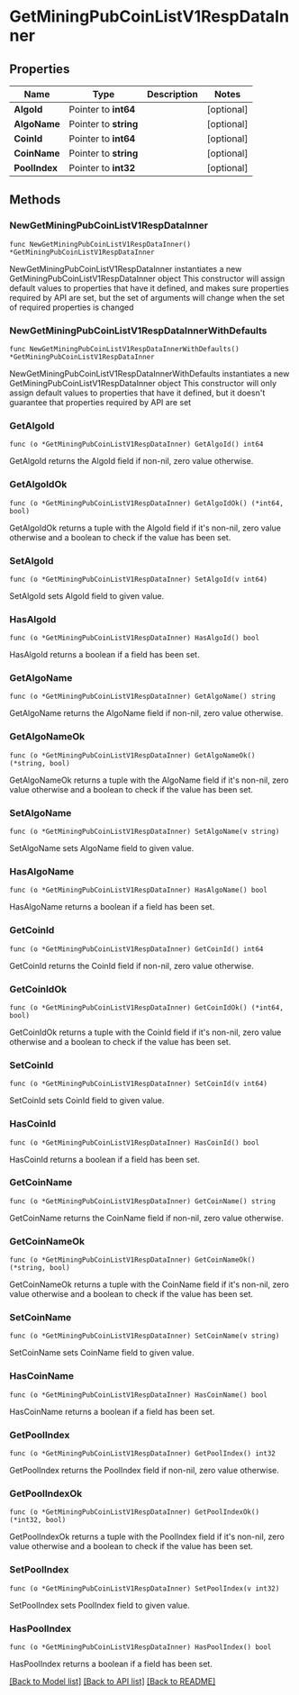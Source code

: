 # GetMiningPubCoinListV1RespDataInner

## Properties

Name | Type | Description | Notes
------------ | ------------- | ------------- | -------------
**AlgoId** | Pointer to **int64** |  | [optional] 
**AlgoName** | Pointer to **string** |  | [optional] 
**CoinId** | Pointer to **int64** |  | [optional] 
**CoinName** | Pointer to **string** |  | [optional] 
**PoolIndex** | Pointer to **int32** |  | [optional] 

## Methods

### NewGetMiningPubCoinListV1RespDataInner

`func NewGetMiningPubCoinListV1RespDataInner() *GetMiningPubCoinListV1RespDataInner`

NewGetMiningPubCoinListV1RespDataInner instantiates a new GetMiningPubCoinListV1RespDataInner object
This constructor will assign default values to properties that have it defined,
and makes sure properties required by API are set, but the set of arguments
will change when the set of required properties is changed

### NewGetMiningPubCoinListV1RespDataInnerWithDefaults

`func NewGetMiningPubCoinListV1RespDataInnerWithDefaults() *GetMiningPubCoinListV1RespDataInner`

NewGetMiningPubCoinListV1RespDataInnerWithDefaults instantiates a new GetMiningPubCoinListV1RespDataInner object
This constructor will only assign default values to properties that have it defined,
but it doesn't guarantee that properties required by API are set

### GetAlgoId

`func (o *GetMiningPubCoinListV1RespDataInner) GetAlgoId() int64`

GetAlgoId returns the AlgoId field if non-nil, zero value otherwise.

### GetAlgoIdOk

`func (o *GetMiningPubCoinListV1RespDataInner) GetAlgoIdOk() (*int64, bool)`

GetAlgoIdOk returns a tuple with the AlgoId field if it's non-nil, zero value otherwise
and a boolean to check if the value has been set.

### SetAlgoId

`func (o *GetMiningPubCoinListV1RespDataInner) SetAlgoId(v int64)`

SetAlgoId sets AlgoId field to given value.

### HasAlgoId

`func (o *GetMiningPubCoinListV1RespDataInner) HasAlgoId() bool`

HasAlgoId returns a boolean if a field has been set.

### GetAlgoName

`func (o *GetMiningPubCoinListV1RespDataInner) GetAlgoName() string`

GetAlgoName returns the AlgoName field if non-nil, zero value otherwise.

### GetAlgoNameOk

`func (o *GetMiningPubCoinListV1RespDataInner) GetAlgoNameOk() (*string, bool)`

GetAlgoNameOk returns a tuple with the AlgoName field if it's non-nil, zero value otherwise
and a boolean to check if the value has been set.

### SetAlgoName

`func (o *GetMiningPubCoinListV1RespDataInner) SetAlgoName(v string)`

SetAlgoName sets AlgoName field to given value.

### HasAlgoName

`func (o *GetMiningPubCoinListV1RespDataInner) HasAlgoName() bool`

HasAlgoName returns a boolean if a field has been set.

### GetCoinId

`func (o *GetMiningPubCoinListV1RespDataInner) GetCoinId() int64`

GetCoinId returns the CoinId field if non-nil, zero value otherwise.

### GetCoinIdOk

`func (o *GetMiningPubCoinListV1RespDataInner) GetCoinIdOk() (*int64, bool)`

GetCoinIdOk returns a tuple with the CoinId field if it's non-nil, zero value otherwise
and a boolean to check if the value has been set.

### SetCoinId

`func (o *GetMiningPubCoinListV1RespDataInner) SetCoinId(v int64)`

SetCoinId sets CoinId field to given value.

### HasCoinId

`func (o *GetMiningPubCoinListV1RespDataInner) HasCoinId() bool`

HasCoinId returns a boolean if a field has been set.

### GetCoinName

`func (o *GetMiningPubCoinListV1RespDataInner) GetCoinName() string`

GetCoinName returns the CoinName field if non-nil, zero value otherwise.

### GetCoinNameOk

`func (o *GetMiningPubCoinListV1RespDataInner) GetCoinNameOk() (*string, bool)`

GetCoinNameOk returns a tuple with the CoinName field if it's non-nil, zero value otherwise
and a boolean to check if the value has been set.

### SetCoinName

`func (o *GetMiningPubCoinListV1RespDataInner) SetCoinName(v string)`

SetCoinName sets CoinName field to given value.

### HasCoinName

`func (o *GetMiningPubCoinListV1RespDataInner) HasCoinName() bool`

HasCoinName returns a boolean if a field has been set.

### GetPoolIndex

`func (o *GetMiningPubCoinListV1RespDataInner) GetPoolIndex() int32`

GetPoolIndex returns the PoolIndex field if non-nil, zero value otherwise.

### GetPoolIndexOk

`func (o *GetMiningPubCoinListV1RespDataInner) GetPoolIndexOk() (*int32, bool)`

GetPoolIndexOk returns a tuple with the PoolIndex field if it's non-nil, zero value otherwise
and a boolean to check if the value has been set.

### SetPoolIndex

`func (o *GetMiningPubCoinListV1RespDataInner) SetPoolIndex(v int32)`

SetPoolIndex sets PoolIndex field to given value.

### HasPoolIndex

`func (o *GetMiningPubCoinListV1RespDataInner) HasPoolIndex() bool`

HasPoolIndex returns a boolean if a field has been set.


[[Back to Model list]](../README.md#documentation-for-models) [[Back to API list]](../README.md#documentation-for-api-endpoints) [[Back to README]](../README.md)


